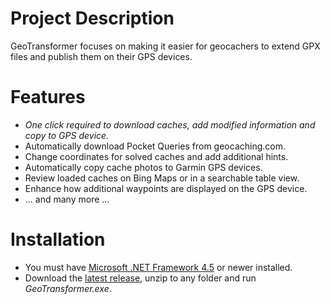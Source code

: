 # Project Description

GeoTransformer focuses on making it easier for geocachers to extend GPX files and publish them on their GPS devices.

# Features

* *One click required to download caches, add modified information and copy to GPS device.*
* Automatically download Pocket Queries from geocaching.com.
* Change coordinates for solved caches and add additional hints.
* Automatically copy cache photos to Garmin GPS devices.
* Review loaded caches on Bing Maps or in a searchable table view.
* Enhance how additional waypoints are displayed on the GPS device.
* ... and many more ...

# Installation

* You must have [Microsoft .NET Framework 4.5][.net] or newer installed.
* Download the [latest release][download], unzip to any folder and run _GeoTransformer.exe_.

[.net]: http://go.microsoft.com/fwlink/?LinkId=863262
[download]: http://knagis.miga.lv/geotransformer/GeoTransformer.zip